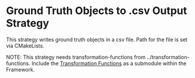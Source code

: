 # Ground Truth Objects to .csv Output Strategy

This strategy writes ground truth objects in a csv file.
Path for the file is set via CMakeLists.

NOTE:
This strategy needs transformation-functions from ../transformation-functions.
Include the [Transformation Functions](https://gitlab.com/tuda-fzd/perception-sensor-modeling/transformation-functions) as a submodule within the Framework. 